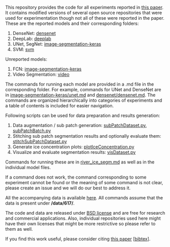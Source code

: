This repository provides the code for all experiments reported in [this paper](https://arxiv.org/abs/1901.04412).
It contains modified versions of several open source repositories that were used for experimentation though not all of these were reported in the paper.
These are the reported models and their corresponding folders:
1. DenseNet: [densenet](https://github.com/abhineet123/river_ice_segmentation/tree/master/densenet)
2. DeepLab: [deeplab](https://github.com/abhineet123/river_ice_segmentation/tree/master/deeplab)
3. UNet, SegNet: [image-segmentation-keras](https://github.com/abhineet123/river_ice_segmentation/tree/master/image-segmentation-keras)
4. SVM: [svm](https://github.com/abhineet123/river_ice_segmentation/tree/master/svm)

Unreported models:

1. FCN: [image-segmentation-keras](https://github.com/abhineet123/river_ice_segmentation/tree/master/image-segmentation-keras)
2. Video Segmentation: [video](https://github.com/abhineet123/river_ice_segmentation/tree/master/video)


The commands for running each model are provided in a .md file in the corresponding folder. For example, commands for UNet and DenseNet are in [image-segmentation-keras/unet.md](https://github.com/abhineet123/river_ice_segmentation/blob/master/image-segmentation-keras/unet.md) and [densenet/densenet.md](https://github.com/abhineet123/river_ice_segmentation/blob/master/densenet/densenet.md).
The commands are organized hierarchically into categories of experiments and a table of contents is included for easier navigation.

Following scripts can be used for data preparation and results generation:

1. Data augmentation / sub patch generation: [subPatchDataset.py](https://github.com/abhineet123/river_ice_segmentation/blob/master/subPatchDataset.py), [subPatchBatch.py](https://github.com/abhineet123/river_ice_segmentation/blob/master/subPatchBatch.py)
2. Stitching sub patch segmentation results and optionally evaluate them: [stitchSubPatchDataset.py](https://github.com/abhineet123/river_ice_segmentation/blob/master/stitchSubPatchDataset.py)
3. Generate ice concentration plots: [plotIceConcentration.py](https://github.com/abhineet123/river_ice_segmentation/blob/master/plotIceConcentration.py)
4. Visualize and evaluate segmentation results: [visDataset.py](https://github.com/abhineet123/river_ice_segmentation/blob/master/visDataset.py)


Commands for running these are in [river_ice_segm.md](https://github.com/abhineet123/river_ice_segmentation/blob/master/river_ice_segm.md) as well as in the individual model files.

If a command does not work,  the command corresponding to some experiment cannot be found or the meaning of some command is not clear, please create an issue and we will do our best to address it.

All the accompanying data is available [here](https://ualbertaca-my.sharepoint.com/:f:/g/personal/asingh1_ualberta_ca/EtwQsFI1rCRPm8kE7yv1p8IBCBBBh_vT9RYRIqrfDjXTHQ).
All commands assume that the data is present under __/data/617/__.


The code and data are released under [BSD license](https://opensource.org/licenses/BSD-3-Clause) and are free for research and commercial applications. 
Also, individual repositories used here might have their own licenses that might be more restrictive so please refer to them as well.

If you find this work useful, please consider citing [this paper](https://arxiv.org/abs/1901.04412) [[bibtex](https://github.com/abhineet123/river_ice_segmentation/blob/master/bibtex.txt)].






